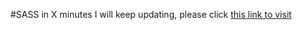 #SASS in X minutes
I will keep updating, please click <a href="https://chinabigcat.github.io/docs/SASS/SASS_in_X_minutes.html">this link to visit </a>
